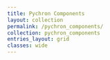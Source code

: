 ```yaml
---
title: Pychron Components
layout: collection
permalink: /pychron_components/
collection: pychron_components
entries_layout: grid
classes: wide
---
```

